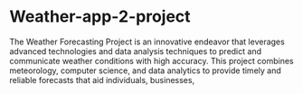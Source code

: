# Weather-app-2-project
The Weather Forecasting Project is an innovative endeavor that leverages advanced technologies and data analysis techniques to predict and communicate weather conditions with high accuracy. This project combines meteorology, computer science, and data analytics to provide timely and reliable forecasts that aid individuals, businesses,
